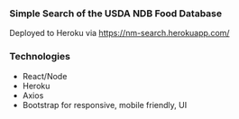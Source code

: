 ### Simple Search of the USDA NDB Food Database

Deployed to Heroku via https://nm-search.herokuapp.com/

### Technologies
- React/Node 
- Heroku
- Axios 
- Bootstrap for responsive, mobile friendly, UI
